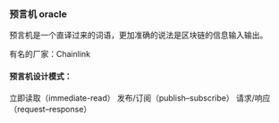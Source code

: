 ### 预言机 oracle

预言机是一个直译过来的词语，更加准确的说法是区块链的信息输入输出。

有名的厂家：Chainlink

####  预言机设计模式：

立即读取（immediate-read）
发布/订阅（publish–subscribe）
请求/响应（request–response）